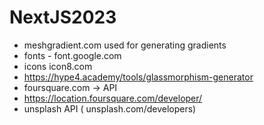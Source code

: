 # NextJS2023

- meshgradient.com used for generating gradients
- fonts - font.google.com
- icons icon8.com
- https://hype4.academy/tools/glassmorphism-generator
- foursquare.com -> API
- https://location.foursquare.com/developer/
- unsplash API ( unsplash.com/developers)
